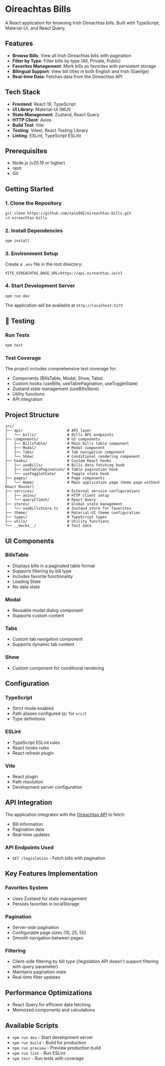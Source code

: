# Oireachtas Bills

A React application for browsing Irish Oireachtas bills. Built with TypeScript, Material-UI, and React Query.

## Features

- **Browse Bills**: View all Irish Oireachtas bills with pagination
- **Filter by Type**: Filter bills by type (All, Private, Public)
- **Favorites Management**: Mark bills as favorites with persistent storage
- **Bilingual Support**: View bill titles in both English and Irish (Gaeilge)
- **Real-time Data**: Fetches data from the Oireachtas API

## Tech Stack

- **Frontend**: React 19, TypeScript
- **UI Library**: Material-UI (MUI)
- **State Management**: Zustand, React Query
- **HTTP Client**: Axios
- **Build Tool**: Vite
- **Testing**: Vitest, React Testing Library
- **Linting**: ESLint, TypeScript ESLint

## Prerequisites

- Node.js (v20.19 or higher)
- npm
- Git

## Getting Started

### 1. Clone the Repository

```bash
git clone https://github.com/sale992/oireachtas-bills.git
cd oireachtas-bills
```

### 2. Install Dependencies

```bash
npm install
```

### 3. Environment Setup

Create a `.env` file in the root directory:

```env
VITE_OIREACHTAS_BASE_URL=https://api.oireachtas.ie/v1
```

### 4. Start Development Server

```bash
npm run dev
```

The application will be available at `http://localhost:5173`

## 🧪 Testing

### Run Tests

```bash
npm test
```

### Test Coverage

The project includes comprehensive test coverage for:

- Components (BillsTable, Modal, Show, Tabs)
- Custom hooks (useBills, useTablePagination, useToggleState)
- Zustand state management (useBillsStore)
- Utility functions
- API integration

## Project Structure

```
src/
├── api/                    # API layer
│   └── bills/              # Bills API endpoints
├── components/             # UI components
│   ├── BillsTable/         # Main bills table component
│   ├── Modal/              # Modal component
│   ├── Tabs/               # Tab navigation component
│   └── Show/               # Conditional rendering component
├── hooks/                  # Custom React hooks
│   ├── useBills/           # Bills data fetching hook
│   ├── useTablePagination/ # Table pagination hook
│   └── useToggleState/     # Toggle state hook
├── pages/                  # Page components
│   └── Home/               # Main application page (Home page without React Router)
├── services/               # External service configurations
│   ├── axios/              # HTTP client setup
│   └── queryClient/        # React Query
├── stores/                 # Global state management
│   └── useBillsStore.ts    # Zustand store for favorites
├── theme/                  # Material-UI theme configuration
├── types/                  # TypeScript types
├── utils/                  # Utility functions
└── __mocks__/              # Test data
```

## UI Components

### BillsTable

- Displays bills in a paginated table format
- Supports filtering by bill type
- Includes favorite functionality
- Loading State
- No data state

### Modal

- Reusable modal dialog component
- Supports custom content

### Tabs

- Custom tab navigation component
- Supports dynamic tab content

### Show

- Custom component for conditional rendering

## Configuration

### TypeScript

- Strict mode enabled
- Path aliases configured (`@/` for `src/`)
- Type definitions

### ESLint

- TypeScript ESLint rules
- React hooks rules
- React refresh plugin

### Vite

- React plugin
- Path resolution
- Development server configuration

## API Integration

The application integrates with the [Oireachtas API](https://api.oireachtas.ie/) to fetch:

- Bill information
- Pagination data
- Real-time updates

### API Endpoints Used

- `GET /legislation` - Fetch bills with pagination

## Key Features Implementation

### Favorites System

- Uses Zustand for state management
- Persists favorites in localStorage

### Pagination

- Server-side pagination
- Configurable page sizes (10, 25, 50)
- Smooth navigation between pages

### Filtering

- Client-side filtering by bill type (/legislation API doesn't support filtering with query parameter)
- Maintains pagination state
- Real-time filter updates

##  Performance Optimizations

- React Query for efficient data fetching
- Memoized components and calculations

## Available Scripts

- `npm run dev` - Start development server
- `npm run build` - Build for production
- `npm run preview` - Preview production build
- `npm run lint` - Run ESLint
- `npm test` - Run tests with coverage
